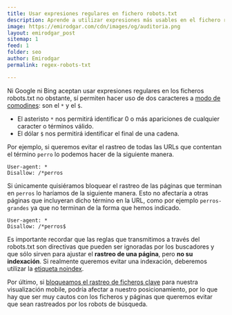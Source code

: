 ```yaml
---
title: Usar expresiones regulares en fichero robots.txt
description: Aprende a utilizar expresiones más usables en el fichero robots.txt
image: https://emirodgar.com/cdn/images/og/auditoria.png
layout: emirodgar_post
sitemap: 1
feed: 1
folder: seo
author: Emirodgar
permalink: regex-robots-txt

---
```


Ni Google ni Bing aceptan usar expresiones regulares en los ficheros robots.txt no obstante, sí permiten hacer uso de dos caracteres a [modo de comodines](https://developers.google.com/search/docs/advanced/robots/robots_txt#url-matching-based-on-path-values): son el `*` y el `$`.

- El asteristo  `*`  nos permitirá identificar 0 o más apariciones de cualquier caracter o términos válido.
- El dólar `$` nos permitirá identificar el final de una cadena.

Por ejemplo, si queremos evitar el rastreo de todas las URLs que contentan el término `perro` lo podemos hacer de la siguiente manera.

```
User-agent: *
Disallow: /*perros
```

Si únicamente quisiéramos bloquear el rastreo de las páginas que terminan en `perros` lo haríamos de la siguiente manera. Esto no afectaría a otras páginas que incluyeran dicho término en la URL, como por ejemplo `perros-grandes` ya que no terminan de la forma que hemos indicado. 

```
User-agent: *
Disallow: /*perros$
```

Es importante recordar que las reglas que transmitimos a través del robots.txt son directivas que pueden ser ignoradas por los buscadores y que sólo sirven para ajustar el **rastreo de una página**, pero **no su indexación**.  Si realmente queremos evitar una indexación, deberemos utilizar la [etiqueta noindex](https://emirodgar.com/eliminar-url-google#noindex).

Por último, si [bloqueamos el rastreo de ficheros clave](https://emirodgar.com/bloquear-indexacion-js-css) para nuestra visualización mobile, podría afectar a nuestro posicionamiento, por lo que hay que ser muy cautos con los ficheros y páginas que queremos evitar que sean rastreados por los robots de búsqueda.
<!--stackedit_data:
eyJoaXN0b3J5IjpbMTgwMTM5Mzk0NCwxNjgwODk2Mzc3XX0=
-->